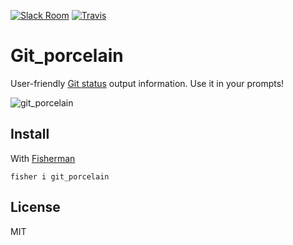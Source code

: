 [![Slack Room][slack-badge]][slack-link]
[![Travis][travis-badge]][travis-link]

# Git_porcelain

User-friendly [Git status] output information. Use it in your prompts!

![git_porcelain]

## Install

With [Fisherman]

```
fisher i git_porcelain
```

## License
MIT

[Git status]: https://git-scm.com/docs/git-status
[git_porcelain]: http://i.imgur.com/EvA0dNI.png

[slack-link]: https://fisherman-wharf.herokuapp.com/
[slack-badge]: https://img.shields.io/badge/slack-join%20the%20chat-00B9FF.svg?style=flat-square
[travis-badge]: https://travis-ci.org/jethrokuan/git_porcelain.svg?branch=master
[travis-link]: https://travis-ci.org/jethrokuan/git_porcelain
[Fisherman]: https://github.com/fisherman/fisherman
